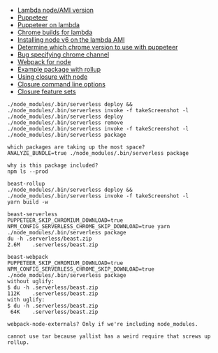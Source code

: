 - [Lambda node/AMI version](https://docs.aws.amazon.com/lambda/latest/dg/current-supported-versions.html)
- [Puppeteer](https://github.com/GoogleChrome/puppeteer)
- [Puppeteer on lambda](https://github.com/sambaiz/puppeteer-lambda-starter-kit)
- [Chrome builds for lambda](https://github.com/adieuadieu/serverless-chrome/releases)
- [Installing node v6 on the lambda AMI](https://nodejs.org/en/download/package-manager/#enterprise-linux-and-fedora)
- [Determine which chrome version to use with puppeteer](https://github.com/GoogleChrome/puppeteer/issues/1507)
- [Bug specifying chrome channel](https://github.com/adieuadieu/serverless-chrome/issues/100)
- [Webpack for node](http://jlongster.com/Backend-Apps-with-Webpack--Part-I)
- [Example package with rollup](https://github.com/adieuadieu/serverless-chrome/tree/master/packages/lambda)
- [Using closure with node](https://github.com/google/closure-compiler/issues/1382)
- [Closure command line options](https://github.com/google/closure-compiler/blob/635b02b08ecd5e4a1d7d58411232eadebcb24fa3/src/com/google/javascript/jscomp/CommandLineRunner.java)
- [Closure feature sets](https://github.com/google/closure-compiler/blob/e5c433b507bf919e017db1ab10f6b2e24a40ab7a/src/com/google/javascript/jscomp/parsing/parser/FeatureSet.java)

```
./node_modules/.bin/serverless deploy && ./node_modules/.bin/serverless invoke -f takeScreenshot -l
./node_modules/.bin/serverless deploy
./node_modules/.bin/serverless remove
./node_modules/.bin/serverless invoke -f takeScreenshot -l
./node_modules/.bin/serverless package

which packages are taking up the most space?
ANALYZE_BUNDLE=true ./node_modules/.bin/serverless package

why is this package included?
npm ls --prod

beast-rollup
./node_modules/.bin/serverless deploy && ./node_modules/.bin/serverless invoke -f takeScreenshot -l
yarn build -w

beast-serverless
PUPPETEER_SKIP_CHROMIUM_DOWNLOAD=true NPM_CONFIG_SERVERLESS_CHROME_SKIP_DOWNLOAD=true yarn
./node_modules/.bin/serverless package
du -h .serverless/beast.zip
2.6M	.serverless/beast.zip

beast-webpack
PUPPETEER_SKIP_CHROMIUM_DOWNLOAD=true NPM_CONFIG_SERVERLESS_CHROME_SKIP_DOWNLOAD=true ./node_modules/.bin/serverless package
without uglify:
$ du -h .serverless/beast.zip 
112K	.serverless/beast.zip
with uglify:
$ du -h .serverless/beast.zip 
 64K	.serverless/beast.zip

webpack-node-externals? Only if we're including node_modules.

cannot use tar because yallist has a weird require that screws up rollup.
```
